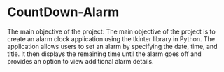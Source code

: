 # CountDown-Alarm
The main objective of the project: The main objective of the project is to create an alarm clock application using the tkinter library in Python. The application allows users to set an alarm by specifying the date, time, and title. It then displays the remaining time until the alarm goes off and provides an option to view additional alarm details.

